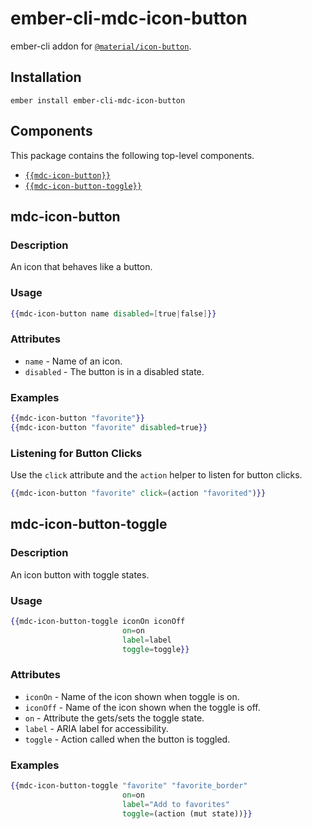 ember-cli-mdc-icon-button
===========================

ember-cli addon for [`@material/icon-button`](https://github.com/material-components/material-components-web/tree/master/packages/mdc-icon-button).

Installation
------------

    ember install ember-cli-mdc-icon-button

Components
-----------

This package contains the following top-level components.

* [`{{mdc-icon-button}}`](#mdc-icon-button)
* [`{{mdc-icon-button-toggle}}`](#mdc-icon-button-toggle)

mdc-icon-button
---------------------

### Description

An icon that behaves like a button.

### Usage

```handlebars
{{mdc-icon-button name disabled=[true|false]}}
```

### Attributes

* `name` - Name of an icon.
* `disabled` - The button is in a disabled state.

### Examples

```handlebars
{{mdc-icon-button "favorite"}}
{{mdc-icon-button "favorite" disabled=true}}
```

### Listening for Button Clicks

Use the `click` attribute and the `action` helper to listen for button clicks.

```handlebars
{{mdc-icon-button "favorite" click=(action "favorited")}}
```

mdc-icon-button-toggle
--------------------------

### Description

An icon button with toggle states.

### Usage

```handlebars
{{mdc-icon-button-toggle iconOn iconOff
                         on=on
                         label=label
                         toggle=toggle}}
```

### Attributes

* `iconOn` - Name of the icon shown when toggle is on.
* `iconOff` - Name of the icon shown when the toggle is off.
* `on` - Attribute the gets/sets the toggle state.
* `label` - ARIA label for accessibility.
* `toggle` - Action called when the button is toggled.

### Examples

```handlebars
{{mdc-icon-button-toggle "favorite" "favorite_border"
                         on=on
                         label="Add to favorites"
                         toggle=(action (mut state))}}
```
